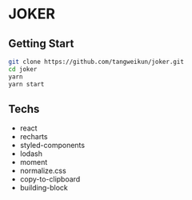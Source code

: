 # JOKER

## Getting Start

```bash
git clone https://github.com/tangweikun/joker.git
cd joker
yarn
yarn start
```

## Techs

- react
- recharts
- styled-components
- lodash
- moment
- normalize.css
- copy-to-clipboard
- building-block
